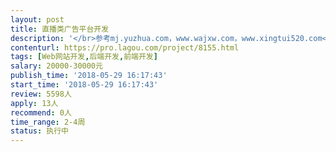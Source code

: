 ```yaml
---                
layout: post       
title: 直播类广告平台开发           
description: '</br>参考mj.yuzhua.com，www.wajxw.com，www.xingtui520.com</br>要求能读取相关平台粉丝量，最近播放次数，转发次数等，</br>工期三周以内，分原型/修改两个阶段</br>'     
contenturl: https://pro.lagou.com/project/8155.html      
tags: [Web网站开发,后端开发,前端开发]            
salary: 20000-30000元          
publish_time: '2018-05-29 16:17:43'         
start_time: '2018-05-29 16:17:43'           
review: 5598人                   
apply: 13人                   
recommend: 0人                   
time_range: 2-4周              
status: 执行中                  
---                 
```

